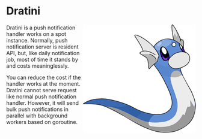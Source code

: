 Dratini
====

<img src="https://github.com/timakin/dratini/blob/master/dratini.png" alt="logo" align="right"/>

Dratini is a push notification handler works on a spot instance. Normally, push notification server is resident API, but, like daily notification job, most of time it stands by and costs meaninglessly.

You can reduce the cost if the handler works at the moment. Dratini cannot serve request like normal push notification handler. However, it will send bulk push notifications in parallel with background workers based on goroutine.